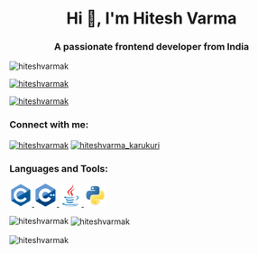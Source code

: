 <h1 align="center">Hi 👋, I'm Hitesh Varma</h1>
<h3 align="center">A passionate frontend developer from India</h3>

<p align="left"> <img src="https://komarev.com/ghpvc/?username=hiteshvarmak&label=Profile%20views&color=0e75b6&style=flat" alt="hiteshvarmak" /> </p>

<p align="left"> <a href="https://github.com/ryo-ma/github-profile-trophy"><img src="https://github-profile-trophy.vercel.app/?username=hiteshvarmak" alt="hiteshvarmak" /></a> </p>

<p align="left"> <a href="https://twitter.com/hiteshvarmak" target="blank"><img src="https://img.shields.io/twitter/follow/hiteshvarmak?logo=twitter&style=for-the-badge" alt="hiteshvarmak" /></a> </p>

<h3 align="left">Connect with me:</h3>
<p align="left">
<a href="https://twitter.com/hiteshvarmak" target="blank"><img align="center" src="https://raw.githubusercontent.com/rahuldkjain/github-profile-readme-generator/master/src/images/icons/Social/twitter.svg" alt="hiteshvarmak" height="30" width="40" /></a>
<a href="https://instagram.com/hiteshvarma_karukuri" target="blank"><img align="center" src="https://raw.githubusercontent.com/rahuldkjain/github-profile-readme-generator/master/src/images/icons/Social/instagram.svg" alt="hiteshvarma_karukuri" height="30" width="40" /></a>
</p>

<h3 align="left">Languages and Tools:</h3>
<p align="left"> <a href="https://www.cprogramming.com/" target="_blank" rel="noreferrer"> <img src="https://raw.githubusercontent.com/devicons/devicon/master/icons/c/c-original.svg" alt="c" width="40" height="40"/> </a> <a href="https://www.w3schools.com/cpp/" target="_blank" rel="noreferrer"> <img src="https://raw.githubusercontent.com/devicons/devicon/master/icons/cplusplus/cplusplus-original.svg" alt="cplusplus" width="40" height="40"/> </a> <a href="https://www.java.com" target="_blank" rel="noreferrer"> <img src="https://raw.githubusercontent.com/devicons/devicon/master/icons/java/java-original.svg" alt="java" width="40" height="40"/> </a> <a href="https://www.python.org" target="_blank" rel="noreferrer"> <img src="https://raw.githubusercontent.com/devicons/devicon/master/icons/python/python-original.svg" alt="python" width="40" height="40"/> </a> </p>

<p><img align="left" src="https://github-readme-stats.vercel.app/api/top-langs?username=hiteshvarmak&show_icons=true&locale=en&layout=compact" alt="hiteshvarmak" /></p>

<p>&nbsp;<img align="center" src="https://github-readme-stats.vercel.app/api?username=hiteshvarmak&show_icons=true&locale=en" alt="hiteshvarmak" /></p>

<p><img align="center" src="https://github-readme-streak-stats.herokuapp.com/?user=hiteshvarmak&" alt="hiteshvarmak" /></p>
